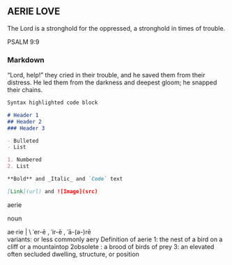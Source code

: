 ## AERIE LOVE


The Lord is a stronghold for the oppressed, a stronghold in times of trouble. 


PSALM 9:9


### Markdown

“Lord, help!” they cried in their trouble,
    and he saved them from their distress.
  He led them from the darkness and deepest gloom;
    he snapped their chains.

```markdown
Syntax highlighted code block

# Header 1
## Header 2
### Header 3

- Bulleted
- List

1. Numbered
2. List

**Bold** and _Italic_ and `Code` text

[Link](url) and ![Image](src)
```

aerie 

noun

ae·​rie | \ ˈer-ē  , ˈir-ē  , ˈā-(ə-)rē  \
variants: or less commonly aery
Definition of aerie
1: the nest of a bird on a cliff or a mountaintop
2obsolete : a brood of birds of prey
3: an elevated often secluded dwelling, structure, or position
